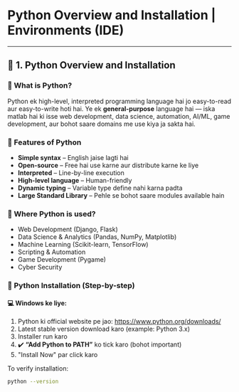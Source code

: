 # Python Overview and Installation | Environments (IDE)

---

## 📌 1. Python Overview and Installation

### 🔹 What is Python?
Python ek high-level, interpreted programming language hai jo easy-to-read aur easy-to-write hoti hai. Ye ek **general-purpose** language hai — iska matlab hai ki isse web development, data science, automation, AI/ML, game development, aur bohot saare domains me use kiya ja sakta hai.

### 🔹 Features of Python

- **Simple syntax** – English jaise lagti hai
- **Open-source** – Free hai use karne aur distribute karne ke liye
- **Interpreted** – Line-by-line execution
- **High-level language** – Human-friendly
- **Dynamic typing** – Variable type define nahi karna padta
- **Large Standard Library** – Pehle se bohot saare modules available hain

### 🔹 Where Python is used?

- Web Development (Django, Flask)
- Data Science & Analytics (Pandas, NumPy, Matplotlib)
- Machine Learning (Scikit-learn, TensorFlow)
- Scripting & Automation
- Game Development (Pygame)
- Cyber Security

### 🔹 Python Installation (Step-by-step)

#### 💻 Windows ke liye:

1. Python ki official website pe jao: https://www.python.org/downloads/
2. Latest stable version download karo (example: Python 3.x)
3. Installer run karo
4. ✔️ **“Add Python to PATH”** ko tick karo (bohot important)
5. "Install Now" par click karo

To verify installation:
```bash
python --version

